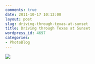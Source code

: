 ```yaml
---
comments: true
date: 2011-10-17 10:13:00
layout: post
slug: driving-through-texas-at-sunset
title: Driving through Texas at Sunset
wordpress_id: 4697
categories:
- PhotoBlog
---
```


![](http://ryanfitzer.com/main/wp-content/uploads/2011/10/2011-08-12-at-20-39-13.jpg)
